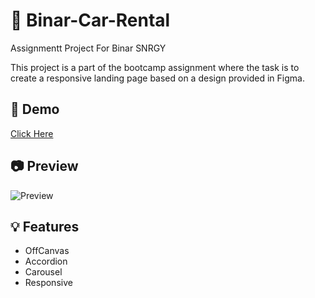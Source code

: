 # 📌 Binar-Car-Rental

Assignmentt Project For Binar SNRGY

This project is a part of the bootcamp assignment where the task is to create a responsive landing page based on a design provided in Figma.

## 🚀 Demo
[Click Here](https://prs3co.github.io/F-FSW24001119-synrgy7-prs-bcr-ch2/)

## 📷 Preview
![Preview](https://github.com/prs3co/binar-car-rental-ch1/blob/main/readme/bcr-ch1.gif)

## 💡 Features
- OffCanvas
- Accordion
- Carousel
- Responsive
